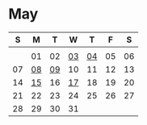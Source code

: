 # May

| S | M | T | W | T | F | S |
|---|---|---|---|---|---|---|
|   |   |   |   |   |   |   |
|   | 01 | 02 | [03](03.md) | [04](04.md) | 05 | 06 |
| 07 | [08](08.md) | [09](09.md) | 10 | 11 | 12 | 13 |
| 14 | [15](15.md) | 16 | [17](17.md) | 18 | 19 | 20 |
| 21 | 22 | 23 | 24 | 25 | 26 | 27 |
| 28 | 29 | 30 | 31 |    |    |    |